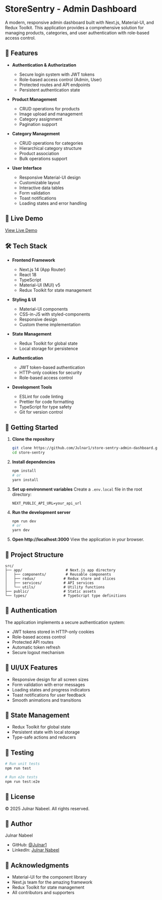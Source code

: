 # StoreSentry - Admin Dashboard

A modern, responsive admin dashboard built with Next.js, Material-UI, and Redux Toolkit. This application provides a comprehensive solution for managing products, categories, and user authentication with role-based access control.

## 🌟 Features

- **Authentication & Authorization**
  - Secure login system with JWT tokens
  - Role-based access control (Admin, User)
  - Protected routes and API endpoints
  - Persistent authentication state

- **Product Management**
  - CRUD operations for products
  - Image upload and management
  - Category assignment
  - Pagination support

- **Category Management**
  - CRUD operations for categories
  - Hierarchical category structure
  - Product association
  - Bulk operations support

- **User Interface**
  - Responsive Material-UI design
  - Customizable layout
  - Interactive data tables
  - Form validation
  - Toast notifications
  - Loading states and error handling

## 🚀 Live Demo

[View Live Demo](https://store-sentry-admin-dashboard.vercel.app/)

## 🛠️ Tech Stack

- **Frontend Framework**
  - Next.js 14 (App Router)
  - React 18
  - TypeScript
  - Material-UI (MUI) v5
  - Redux Toolkit for state management

- **Styling & UI**
  - Material-UI components
  - CSS-in-JS with styled-components
  - Responsive design
  - Custom theme implementation

- **State Management**
  - Redux Toolkit for global state
  - Local storage for persistence

- **Authentication**
  - JWT token-based authentication
  - HTTP-only cookies for security
  - Role-based access control

- **Development Tools**
  - ESLint for code linting
  - Prettier for code formatting
  - TypeScript for type safety
  - Git for version control

## 🚀 Getting Started

1. **Clone the repository**
   ```bash
   git clone https://github.com/Julnar1/store-sentry-admin-dashboard.git
   cd store-sentry
   ```

2. **Install dependencies**
   ```bash
   npm install
   # or
   yarn install
   ```

3. **Set up environment variables**
   Create a `.env.local` file in the root directory:
   ```env
   NEXT_PUBLIC_API_URL=your_api_url
   ```

4. **Run the development server**
   ```bash
   npm run dev
   # or
   yarn dev
   ```

5. **Open http://localhost:3000**
   View the application in your browser.

## 📁 Project Structure

```
src/
├── app/                    # Next.js app directory
│   ├── components/         # Reusable components
│   ├── redux/             # Redux store and slices
│   ├── services/          # API services
│   └── utils/             # Utility functions
├── public/                # Static assets
└── types/                 # TypeScript type definitions
```

## 🔐 Authentication

The application implements a secure authentication system:
- JWT tokens stored in HTTP-only cookies
- Role-based access control
- Protected API routes
- Automatic token refresh
- Secure logout mechanism

## 🎨 UI/UX Features

- Responsive design for all screen sizes
- Form validation with error messages
- Loading states and progress indicators
- Toast notifications for user feedback
- Smooth animations and transitions

## 🔄 State Management

- Redux Toolkit for global state
- Persistent state with local storage
- Type-safe actions and reducers

## 🧪 Testing

```bash
# Run unit tests
npm run test

# Run e2e tests
npm run test:e2e
```

## 📝 License

 © 2025 Julnar Nabeel. All rights reserved.

## 👤 Author

Julnar Nabeel
- GitHub: [@Julnar1](https://github.com/Julnar1)
- LinkedIn: [Julnar Nabeel](https://www.linkedin.com/in/julnar-nabeel/)

## 🙏 Acknowledgments

- Material-UI for the component library
- Next.js team for the amazing framework
- Redux Toolkit for state management
- All contributors and supporters
